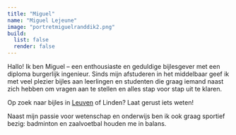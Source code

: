 ```yaml
---
title: "Miguel"
name: "Miguel Lejeune"
image: "portretmiguelranddik2.png"
build:
  list: false
  render: false
---
```


Hallo! Ik ben Miguel – een enthousiaste en geduldige bijlesgever met een diploma burgerlijk ingenieur. Sinds mijn afstuderen in het middelbaar geef ik met veel plezier bijles aan leerlingen en studenten die graag iemand naast zich hebben om vragen aan te stellen en alles stap voor stap uit te klaren.

Op zoek naar bijles in [Leuven](/bijles-leuven/) of Linden? Laat gerust iets weten!

Naast mijn passie voor wetenschap en onderwijs ben ik ook graag sportief bezig: badminton en zaalvoetbal houden me in balans.
